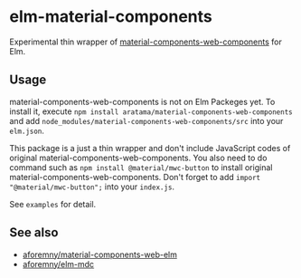 # elm-material-components

Experimental thin wrapper of [material-components-web-components](https://github.com/material-components/material-components-web-components) for Elm.

## Usage

material-components-web-components is not on Elm Packeges yet. To install it, execute `npm install aratama/material-components-web-components` and add `node_modules/material-components-web-components/src` into your `elm.json`.

This package is a just a thin wrapper and don't include JavaScript codes of original material-components-web-components. You also need to do command such as `npm install @material/mwc-button` to install original material-components-web-components. Don't forget to add `import "@material/mwc-button";` into your `index.js`.

See `examples` for detail.

## See also

- [aforemny/material-components-web-elm](https://github.com/aforemny/material-components-web-elm)
- [aforemny/elm-mdc](https://github.com/aforemny/elm-mdc)
